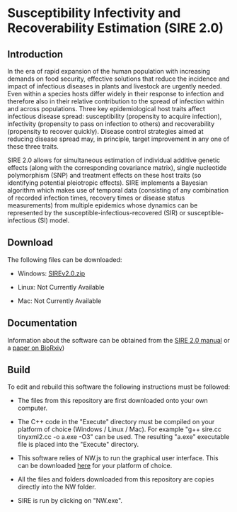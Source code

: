 # Susceptibility Infectivity and Recoverability Estimation (SIRE 2.0)

## Introduction

In the era of rapid expansion of the human population with increasing demands on food security, effective solutions that reduce the incidence and impact of infectious diseases in plants and livestock are urgently needed. Even within a species hosts differ widely in their response to infection and therefore also in their relative contribution to the spread of infection within and across populations. Three key epidemiological host traits affect infectious disease spread: susceptibility (propensity to acquire infection), infectivity (propensity to pass on infection to others) and recoverability (propensity to recover quickly). Disease control strategies aimed at reducing disease spread may, in principle, target improvement in any one of these three traits.

SIRE 2.0 allows for simultaneous estimation of individual additive genetic effects (along with the corresponding covariance matrix), single nucleotide polymorphism (SNP) and treatment effects on these host traits (so identifying potential pleiotropic effects). SIRE implements a Bayesian algorithm which makes use of temporal data (consisting of any combination of recorded infection times, recovery times or disease status measurements) from multiple epidemics whose dynamics can be represented by the susceptible-infectious-recovered (SIR) or susceptible-infectious (SI) model. 


## Download

The following files can be downloaded:

* Windows: [SIREv2.0.zip](https://github.com/theITEAM/SIRE2.0/releases/download/v2.0/SIREv2.0.zip)

* Linux: Not Currently Available

* Mac: Not Currently Available

## Documentation

Information about the software can be obtained from the [SIRE 2.0 manual](https://github.com/theITEAM/SIRE2.0/raw/master/SIRE%202.0%20Manual.pdf) or a [paper on BioRxiv](https://www.biorxiv.org/content/10.1101/618363v3.full))

## Build

To edit and rebuild this software the following instructions must be followed:

* The files from this repository are first downloaded onto your own computer.

* The C++ code in the "Execute" directory must be compiled on your platform of choice (Windows / Linux / Mac). For example "g++ sire.cc tinyxml2.cc -o a.exe -O3" can be used. The resulting "a.exe" executable file is placed into the "Execute" directory.

* This software relies of NW.js to run the graphical user interface. This can be downloaded [here](https://github.com/nwjs/nw.js) for your platform of choice.  

* All the files and folders downloaded from this repository are copies directly into the NW folder. 

* SIRE is run by clicking on "NW.exe".
